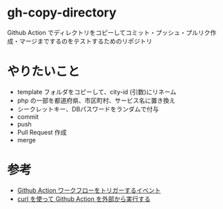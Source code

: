 # gh-copy-directory
Github Action でディレクトリをコピーしてコミット・プッシュ・プルリク作成・マージまでするのをテストするためのリポジトリ

# やりたいこと

- template フォルダをコピーして、city-id (引数)にリネーム
- php の一部を都道府県、市区町村、サービス名に置き換え
- シークレットキー、DBパスワードをランダムで付与
- commit
- push
- Pull Request 作成
- merge

# 参考

- [Github Action ワークフローをトリガーするイベント](https://docs.github.com/ja/actions/using-workflows/events-that-trigger-workflows)
- [curl を使って Github Action を外部から実行する](https://scrapbox.io/nwtgck/GitHub_Actions%E3%82%92curl%E3%82%92%E4%BD%BF%E3%81%A3%E3%81%A6%E5%A4%96%E9%83%A8%E3%81%8B%E3%82%89%E5%AE%9F%E8%A1%8C%E3%81%99%E3%82%8B)
